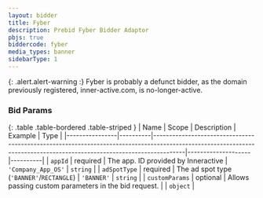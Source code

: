 ```yaml
---
layout: bidder
title: Fyber
description: Prebid Fyber Bidder Adaptor
pbjs: true
biddercode: fyber
media_types: banner
sidebarType: 1
---
```


{: .alert.alert-warning :}
Fyber is probably a defunct bidder, as the domain previously registered, inner-active.com, is no-longer-active.

### Bid Params

{: .table .table-bordered .table-striped }
| Name           | Scope    | Description                                                                                                                                                          | Example            | Type     |
|----------------|----------|----------------------------------------------------------------------------------------------------------------------------------------------------------------------|--------------------|----------|
| `appId`        | required | The app. ID provided by Inneractive                                                                                                                                  | `'Company_App_OS'` | `string` |
| `adSpotType`   | required | The ad spot type (`'BANNER'`/`RECTANGLE`)                                                                                                                            | `'BANNER'`         | `string` |
| `customParams` | optional | Allows passing custom parameters in the bid request. |                    | `object` |
